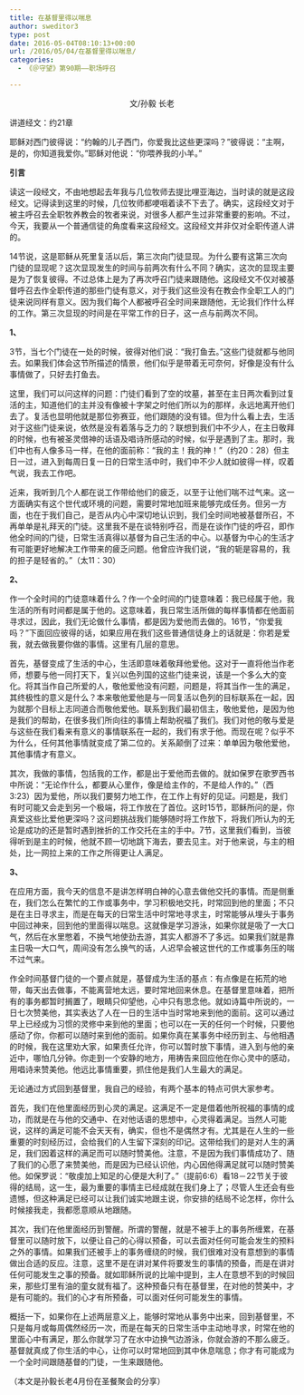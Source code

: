 ```yaml
---
title: 在基督里得以喘息
author: sweditor3
type: post
date: 2016-05-04T08:10:13+00:00
url: /2016/05/04/在基督里得以喘息/
categories:
  - 《＠守望》第90期——职场呼召

---
```

<p style="text-align: center;">
  文/孙毅 长老
</p>

讲道经文：约21章 

耶稣对西门彼得说：&ldquo;约翰的儿子西门，你爱我比这些更深吗？&rdquo;彼得说：&ldquo;主啊，是的，你知道我爱你。&rdquo;耶稣对他说：&ldquo;你喂养我的小羊。&rdquo; 

**引言** 

读这一段经文，不由地想起去年我与几位牧师去提比哩亚海边，当时读的就是这段经文。记得读到这里的时候，几位牧师都哽咽着读不下去了。确实，这段经文对于被主呼召去全职牧养教会的牧者来说，对很多人都产生过非常重要的影响。不过，今天，我要从一个普通信徒的角度看来这段经文。这段经文并非仅对全职传道人讲的。 

14节说，这是耶稣从死里复活以后，第三次向门徒显现。为什么要有这第三次向门徒的显现呢？这次显现发生的时间与前两次有什么不同？确实，这次的显现主要是为了恢复彼得。不过总体上是为了再次呼召门徒来跟随他。这段经文不仅对被基督呼召去作全职传道的那些门徒有意义，对于我们这些没有在教会作全职工人的门徒来说同样有意义。因为我们每个人都被呼召全时间来跟随他，无论我们作什么样的工作。第三次显现的时间是在平常工作的日子，这一点与前两次不同。 

**1、** 

3节，当七个门徒在一处的时候，彼得对他们说：&ldquo;我打鱼去。&rdquo;这些门徒就都与他同去。如果我们体会这节所描述的情景，他们似乎是带着无可奈何，好像是没有什么事情做了，只好去打鱼去。 

这里，我们可以问这样的问题：门徒们看到了空的坟墓，甚至在主日两次看到过复活的主，知道他们的主并没有像被十字架之时他们所以为的那样，永远地离开他们去了。复活也显明他就是那位弥赛亚，他们跟随的没有错。但为什么看上去，生活对于这些门徒来说，依然是没有着落与乏力的？联想到我们中不少人，在主日敬拜的时候，也有被圣灵借神的话语及唱诗所感动的时候，似乎是遇到了主。那时，我们中也有人像多马一样，在他的面前称：&ldquo;我的主！我的神！&rdquo;（约20：28）但主日一过，进入到每周日复一日的日常生活中时，我们中不少人就如彼得一样，叹着气说，我去工作吧。 

近来，我听到几个人都在说工作带给他们的疲乏，以至于让他们喘不过气来。这一方面确实有这个世代或环境的问题，需要时常地加班来能够完成任务。但另一方面，也在于我们自己，是否从内心中深切地认识到，我们全时间地被基督所召，不再单单是礼拜天的门徒。这里我不是在谈特别呼召，而是在谈作门徒的呼召，即作他全时间的门徒，日常生活真得以基督为自己生活的中心。以基督为中心的生活才有可能更好地解决工作带来的疲乏问题。他曾应许我们说，&ldquo;我的轭是容易的，我的担子是轻省的。&rdquo;（太11：30）&nbsp; 

**2、** 

作一个全时间的门徒意味着什么？作一个全时间的门徒意味着：我已经属于他，我生活的所有时间都是属于他的。这意味着，我日常生活所做的每样事情都在他面前寻求过，因此，我们无论做什么事情，都是因为爱他而去做的。16节，&ldquo;你爱我吗？&rdquo;下面回应彼得的话，如果应用在我们这些普通信徒身上的话就是：你若是爱我，就去做我要你做的事情。这里有几层的意思。 

首先，基督变成了生活的中心，生活即意味着敬拜他爱他。这对于一直将他当作老师，想要与他一同打天下，复兴以色列国的这些门徒来说，该是一个多么大的变化。将其当作自己所爱的人，敬他爱他没有问题，问题是，将其当作一生的满足，其终极性的意义是什么？本来敬他爱他是与一同复活以色列的目标联系在一起，因为就那个目标上志同道合而敬他爱他。联系到我们最初信主，敬他爱他，是因为他是我们的帮助，在很多我们所向往的事情上帮助祝福了我们。我们对他的敬与爱是与这些在我们看来有意义的事情联系在一起的，我们有求于他。而现在呢？似乎不为什么，任何其他事情就变成了第二位的。关系颠倒了过来：单单因为敬他爱他，其他事情才有意义。 

其次，我做的事情，包括我的工作，都是出于爱他而去做的。就如保罗在歌罗西书中所说：&ldquo;无论作什么，都要从心里作，像是给主作的，不是给人作的。&rdquo;（西3:23）因为爱他，所以我们要努力地工作，在工作上有好的见证。问题是，我们有时可能又会走到另一个极端，将工作放在了首位。这时15节，耶稣所问的是，你真爱这些比爱他更深吗？这问题挑战我们能够随时将工作放下，将我们所认为的无论是成功的还是暂时遇到挫折的工作交托在主的手中。7节，这里我们看到，当彼得听到是主的时候，他就不顾一切地跳下海去，要去见主。对于他来说，与主的相处，比一网拉上来的工作之所得更让人满足。 

**3、** 

在应用方面，我今天的信息不是讲怎样明白神的心意去做他交托的事情。而是侧重在，我们怎么在繁忙的工作或事务中，学习积极地交托，时常回到他的里面；不只是在主日寻求主，而是在每天的日常生活中时常地寻求主，时常能够从埋头于事务中回过神来，回到他的里面得以喘息。这就像是学习游泳，如果你就是吸了一大口气，然后在水里憋着，不换气地使劲去游，其实人都游不了多远。如果我们就是靠主日吸一大口气，周间没有怎么换气的话，人迟早会被这世代的工作或事务压的喘不过气来。 

作全时间基督门徒的一个要点就是，基督成为生活的基点：有点像是在拓荒的地带，每天出去做事，不能离营地太远，要时常地回来休息。在基督里意味着，把所有的事务都暂时搁置了，眼睛只仰望他，心中只有思念他。就如诗篇中所说的，一日七次赞美他，其实表达了人在一日的生活中当时常地来到他的面前。这可以通过早上已经成为习惯的灵修中来到他的里面；也可以在一天的任何一个时候，只要他感动了你，你都可以随时来到他的面前。如果你真在某事务中经历到主、与他相遇的时候，我在这里劝大家，如果责任允许，你可以暂时放下事情，进入到与他的亲近中，哪怕几分钟。你走到一个安静的地方，用祷告来回应他在你心灵中的感动，用唱诗来赞美他。他远比事情重要，抓住他是我们人生最大的满足。 

无论通过方式回到基督里，我自己的经验，有两个基本的特点可供大家参考。 

首先，我们在他里面经历到心灵的满足。这满足不一定是借着他所祝福的事情的成功，而就是在与他的交通中、在对他话语的思想中，心灵得着满足。当然人可能说，这样的满足可能不会天天有，确实，但也不是偶然才有。尤其是在人生的一些重要的时刻经历过，会给我们的人生留下深刻的印记。这带给我们的是对人生的满足，我们因着这样的满足而可以随时赞美他。注意，不是因为我们事情成功了、随了我们的心愿了来赞美他，而是因为已经认识他，内心因他得满足就可以随时赞美他。如保罗说：&ldquo;敬虔加上知足的心便是大利了。&rdquo;（提前6:6）看18－22节关于彼得的结局，这一生，最为重要的事情主已经成就在我们身上了；尽管人生还会有些遗憾，但这种满足已经可以让我们诚实地跟主说，你安排的结局不论怎样，你什么时候接我走，我都愿意顺从地跟随。 

其次，我们在他里面经历到警醒。所谓的警醒，就是不被手上的事务所缠累，在基督里可以随时放下，以便让自己的心得以预备，可以去面对任何可能会发生的预料之外的事情。如果我们还被手上的事务缠绕的时候，我们很难对没有意想到的事情做出合适的反应。注意，这里不是在讲对某件将要发生的事情的预备，而是在讲对任何可能发生之事的预备。就如耶稣所说的比喻中提到，主人在意想不到的时候回来，那些灯里有油的童女就有福了。这种预备只有在基督里，在对他的赞美中，才是有可能的。我们的心才有所预备，可以面对任何可能发生的事情。 

概括一下，如果你在上述两层意义上，能够时常地从事务中出来，回到基督里，不只是每月或每周偶然经历一次，而是在每天的日常生活中主动地寻求，时常在他的里面心中有满足，那么你就学习了在水中边换气边游泳，你就会游的不那么疲乏。基督就真成了你生活的中心，让你可以时常地回到其中休息喘息；你才有可能成为一个全时间跟随基督的门徒，一生来跟随他。 

（本文是孙毅长老4月份在圣餐聚会的分享）